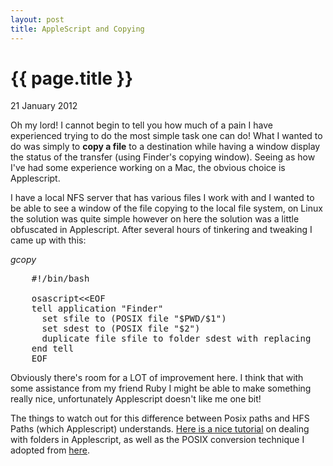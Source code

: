 ```yaml
---
layout: post
title: AppleScript and Copying
---
```


{{ page.title }}
================


 <p class='meta'>21 January 2012</p>
Oh my lord! I cannot begin to tell you how much of a pain I have experienced trying to do the most simple task one can do! What I wanted to do was simply to <b>copy a file</b> to a destination while having a window display the status of the transfer (using Finder's copying window). Seeing as how I've had some experience working on a Mac, the obvious choice is Applescript.

I have a local NFS server that has various files I work with and I wanted to be able to see a window of the file copying to the local file system, on Linux the solution was quite simple however on here the solution was a little obfuscated in Applescript. After several hours of tinkering and tweaking I came up with this:

<i>gcopy</i>
<pre>
	#!/bin/bash

	osascript&lt;&lt;EOF
	tell application &quot;Finder&quot;
	  set sfile to (POSIX file &quot;$PWD/$1&quot;)
	  set sdest to (POSIX file &quot;$2&quot;)
	  duplicate file sfile to folder sdest with replacing
	end tell
	EOF
</pre>

Obviously there's room for a LOT of improvement here. I think that with some assistance from my friend Ruby I might be able to make something really nice, unfortunately Applescript doesn't like me one bit! 

The things to watch out for this difference between Posix paths and HFS Paths (which Applescript) understands. <a href="http://whitefiles.org/b1_s/1_free_guides/fg3mo/pgs/v03.htm">Here is a nice tutorial</a> on dealing with folders in Applescript, as well as the POSIX conversion technique I adopted from <a href='http://en.wikibooks.org/wiki/AppleScript_Programming/Aliases_and_paths'>here</a>.